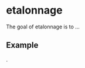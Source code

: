 
<!-- README.md is generated from README.Rmd. Please edit that file -->

# etalonnage

<!-- badges: start -->
<!-- badges: end -->

The goal of etalonnage is to …

## Example

.
